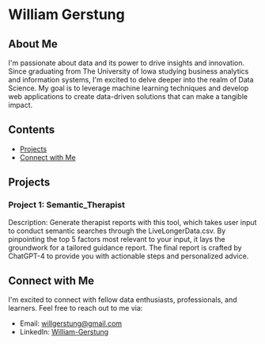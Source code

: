# William Gerstung

## About Me
I'm passionate about data and its power to drive insights and innovation. Since graduating from The University of Iowa studying business analytics and information systems, I'm excited to delve deeper into the realm of Data Science. My goal is to leverage machine learning techniques and develop web applications to create data-driven solutions that can make a tangible impact.

## Contents
- [Projects](##projects)
- [Connect with Me](##connect-with-me)

## Projects

### Project 1: Semantic_Therapist

Description: Generate therapist reports with this tool, which takes user input to conduct semantic searches through the LiveLongerData.csv. By pinpointing the top 5 factors most relevant to your input, it lays the groundwork for a tailored guidance report. The final report is crafted by ChatGPT-4 to provide you with actionable steps and personalized advice.

## Connect with Me

I'm excited to connect with fellow data enthusiasts, professionals, and learners. Feel free to reach out to me via:

- Email: willgerstung@gmail.com
- LinkedIn: [William-Gerstung](https://www.linkedin.com/in/william-gerstung/)

